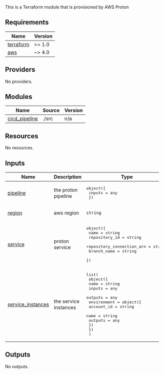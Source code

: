 This is a Terraform module that is provisioned by AWS Proton

<!-- BEGINNING OF PRE-COMMIT-TERRAFORM DOCS HOOK -->
## Requirements

| Name | Version |
|------|---------|
| <a name="requirement_terraform"></a> [terraform](#requirement\_terraform) | >= 1.0 |
| <a name="requirement_aws"></a> [aws](#requirement\_aws) | ~> 4.0 |

## Providers

No providers.

## Modules

| Name | Source | Version |
|------|--------|---------|
| <a name="module_cicd_pipeline"></a> [cicd\_pipeline](#module\_cicd\_pipeline) | ./src | n/a |

## Resources

No resources.

## Inputs

| Name | Description | Type | Default | Required |
|------|-------------|------|---------|:--------:|
| <a name="input_pipeline"></a> [pipeline](#input\_pipeline) | the proton pipeline | <pre>object({<br>    inputs = any<br>  })</pre> | n/a | yes |
| <a name="input_region"></a> [region](#input\_region) | aws region | `string` | `"ap-southeast-1"` | no |
| <a name="input_service"></a> [service](#input\_service) | proton service | <pre>object({<br>    name                      = string<br>    repository_id             = string<br>    repository_connection_arn = string<br>    branch_name               = string<br>  })</pre> | n/a | yes |
| <a name="input_service_instances"></a> [service\_instances](#input\_service\_instances) | the service instances | <pre>list(<br>    object({<br>      name    = string<br>      inputs  = any<br>      outputs = any<br>      environment = object({<br>        account_id = string<br>        name       = string<br>        outputs    = any<br>      })<br>    })<br>  )</pre> | `null` | no |

## Outputs

No outputs.
<!-- END OF PRE-COMMIT-TERRAFORM DOCS HOOK -->
